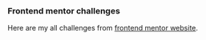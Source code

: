 ### Frontend mentor challenges
Here are my all challenges from [frontend mentor website](https://www.frontendmentor.io/).
